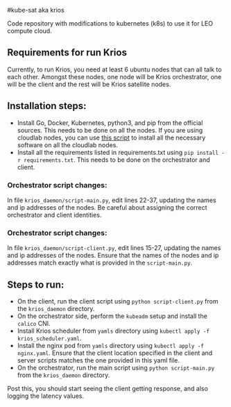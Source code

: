 #kube-sat aka krios

Code repository with modifications to kubernetes (k8s) to use it for LEO compute cloud.

## Requirements for run Krios
Currently, to run Krios, you need at least 6 ubuntu nodes that can all talk to each other.
Amongst these nodes, one node will be Krios orchestrator, one will be the client and the rest will be Krios satellite nodes.


## Installation steps:
- Install Go, Docker, Kubernetes, python3, and pip from the official sources. This needs to be done on all the nodes. If you are using cloudlab nodes, you can use [this script](https://github.com/vaibhavb007/cloudlab-k8s-script) to install all the necessary software on all the cloudlab nodes.
- Install all the requirements listed in requirements.txt using `pip install -r requirements.txt`. This needs to be done on the orchestrator and client.

### Orchestrator script changes:
In file `krios_daemon/script-main.py`, edit lines 22-37, updating the names and ip addresses of the nodes. Be careful about assigning the correct orchestrator and client identities.

### Orchestrator script changes:
In file `krios_daemon/script-client.py`, edit lines 15-27, updating the names and ip addresses of the nodes. Ensure that the names of the nodes and ip addresses match exactly what is provided in the `script-main.py`.

## Steps to run:
- On the client, run the client script using `python script-client.py` from the `krios_daemon` directory.
- On the orchestrator side, perform the `kubeadm` setup and install the `calico` CNI.
- Install Krios scheduler from `yamls` directory using `kubectl apply -f krios_scheduler.yaml`.
- Install the nginx pod from `yamls` directory using `kubectl apply -f nginx.yaml`. Ensure that the client location specified in the client and server scripts matches the one provided in this yaml file.
- On the orchestrator, run the main script using `python script-main.py` from the `krios_daemon` directory. 

Post this, you should start seeing the client getting response, and also logging the latency values.

